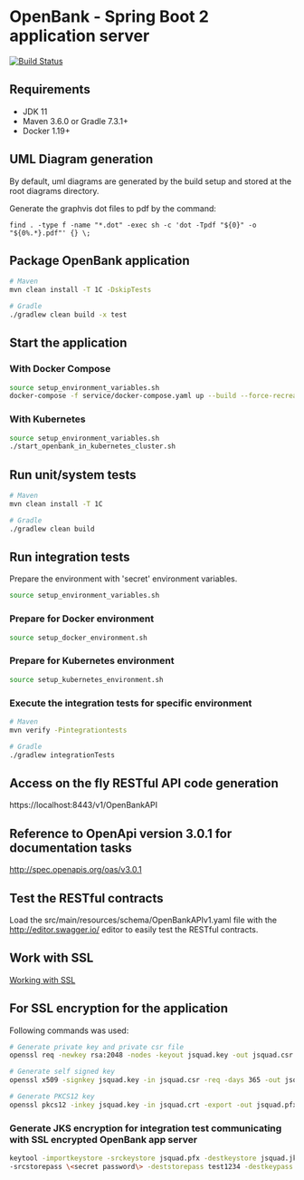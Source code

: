 # OpenBank - Spring Boot 2 application server

[![Build Status](https://travis-ci.com/andyholst/openbank-spring.svg?branch=master)](https://travis-ci.com/andyholst/openbank-spring)
## Requirements

* JDK 11
* Maven 3.6.0 or Gradle 7.3.1+
* Docker 1.19+

## UML Diagram generation

By default, uml diagrams are generated by the build setup and stored at the root diagrams directory.

Generate the graphvis dot files to pdf by the command:

`find . -type f -name "*.dot" -exec sh -c 'dot -Tpdf "${0}" -o "${0%.*}.pdf"' {} \;`

## Package OpenBank application

```bash
# Maven
mvn clean install -T 1C -DskipTests

# Gradle
./gradlew clean build -x test
```

## Start the application

### With Docker Compose

```bash
source setup_environment_variables.sh
docker-compose -f service/docker-compose.yaml up --build --force-recreate
```

### With Kubernetes

```bash
source setup_environment_variables.sh
./start_openbank_in_kubernetes_cluster.sh
```

## Run unit/system tests

```bash
# Maven
mvn clean install -T 1C

# Gradle
./gradlew clean build
```

## Run integration tests

Prepare the environment with 'secret' environment variables.

```bash
source setup_environment_variables.sh
```

### Prepare for Docker environment

```bash
source setup_docker_environment.sh
```

### Prepare for Kubernetes environment

```bash
source setup_kubernetes_environment.sh
```

### Execute the integration tests for specific environment

```bash
# Maven
mvn verify -Pintegrationtests

# Gradle
./gradlew integrationTests
```

## Access on the fly RESTful API code generation

https://localhost:8443/v1/OpenBankAPI

## Reference to OpenApi version 3.0.1 for documentation tasks

http://spec.openapis.org/oas/v3.0.1


## Test the RESTful contracts

Load the src/main/resources/schema/OpenBankAPIv1.yaml file with the 
http://editor.swagger.io/ editor to easily test the RESTful 
contracts.

## Work with SSL

[Working with SSL](doc/working_with_ssl.MD)

## For SSL encryption for the application

Following commands was used:

````bash
# Generate private key and private csr file
openssl req -newkey rsa:2048 -nodes -keyout jsquad.key -out jsquad.csr

# Generate self signed key
openssl x509 -signkey jsquad.key -in jsquad.csr -req -days 365 -out jsquad.crt

# Generate PKCS12 key
openssl pkcs12 -inkey jsquad.key -in jsquad.crt -export -out jsquad.pfx
````

### Generate JKS encryption for integration test communicating with SSL encrypted OpenBank app server

````bash
keytool -importkeystore -srckeystore jsquad.pfx -destkeystore jsquad.jks -srcstoretype PKCS12 -deststoretype JKS \
-srcstorepass \<secret password\> -deststorepass test1234 -destkeypass test1234
````